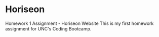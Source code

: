 # Horiseon
Homework 1 Assignment - Horiseon Website
This is my first homework assignment for UNC's Coding Bootcamp. 
